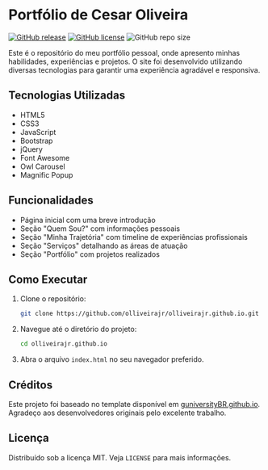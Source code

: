 # Portfólio de Cesar Oliveira

[![GitHub release](https://img.shields.io/github/release/olliveirajr/olliveirajr.github.io.svg)](https://GitHub.com/olliveirajr/olliveirajr.github.io/releases/)
[![GitHub license](https://img.shields.io/github/license/olliveirajr/olliveirajr.github.io.svg)](https://github.com/olliveirajr/olliveirajr.github.io/blob/main/LICENSE)
![GitHub repo size](https://img.shields.io/github/repo-size/olliveirajr/olliveirajr.github.io.svg)

Este é o repositório do meu portfólio pessoal, onde apresento minhas habilidades, experiências e projetos. O site foi desenvolvido utilizando diversas tecnologias para garantir uma experiência agradável e responsiva.

## Tecnologias Utilizadas

- HTML5
- CSS3
- JavaScript
- Bootstrap
- jQuery
- Font Awesome
- Owl Carousel
- Magnific Popup

## Funcionalidades

- Página inicial com uma breve introdução
- Seção "Quem Sou?" com informações pessoais
- Seção "Minha Trajetória" com timeline de experiências profissionais
- Seção "Serviços" detalhando as áreas de atuação
- Seção "Portfólio" com projetos realizados

## Como Executar

1. Clone o repositório:
    ```sh
    git clone https://github.com/olliveirajr/olliveirajr.github.io.git
    ```
2. Navegue até o diretório do projeto:
    ```sh
    cd olliveirajr.github.io
    ```
3. Abra o arquivo `index.html` no seu navegador preferido.

## Créditos

Este projeto foi baseado no template disponível em [guniversityBR.github.io](https://github.com/guniversityBR/guniversityBR.github.io). Agradeço aos desenvolvedores originais pelo excelente trabalho.

## Licença

Distribuído sob a licença MIT. Veja `LICENSE` para mais informações.
